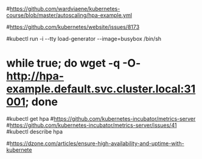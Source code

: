   #https://github.com/wardviaene/kubernetes-course/blob/master/autoscaling/hpa-example.yml
  
  #https://github.com/kubernetes/website/issues/8173
  
  #kubectl run -i --tty load-generator --image=busybox /bin/sh
  
  # while true; do wget -q -O- http://hpa-example.default.svc.cluster.local:31001; done
  
  #kubectl get hpa
  #https://github.com/kubernetes-incubator/metrics-server
  #https://github.com/kubernetes-incubator/metrics-server/issues/41
  #kubectl describe hpa
  
  #https://dzone.com/articles/ensure-high-availability-and-uptime-with-kubernete
